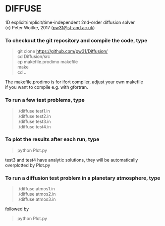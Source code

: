 # DIFFUSE   
1D explicit/implicit/time-independent 2nd-order diffusion solver  
(c) Peter Woitke, 2017  (pw31@st-and.ac.uk)  

### To checkout the git repository and compile the code, type  
> git clone https://github.com/pw31/Diffusion/  
> cd Diffusion/src  
> cp makefile.prodimo makefile  
> make  
> cd ..  

The makefile.prodimo is for ifort compiler, adjust your own makefile   
if you want to compile e.g. with gfortran.  

### To run a few test problems, type  
> ./diffuse test1.in  
> ./diffuse test2.in  
> ./diffuse test3.in  
> ./diffuse test4.in  

### To plot the results after each run, type  
> python Plot.py  

test3 and test4 have analytic solutions, they will be automatically  
overplotted by Plot.py

### To run a diffusion test problem in a planetary atmosphere, type  
> ./diffuse atmos1.in  
> ./diffuse atmos2.in  
> ./diffuse atmos3.in  
  
followed by  
  
> python Plot.py  
